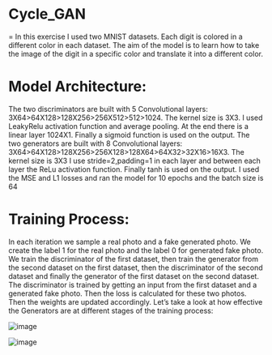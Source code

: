 # Cycle_GAN
=
In this exercise I used two MNIST datasets. Each digit is colored in a different color in  each dataset. The aim of the model is to learn how to take the image of the digit in a specific  color and translate it into a different color.

Model Architecture:
=

The two discriminators are built with 5 Convolutional layers:
3X64>64X128>128X256>256X512>512>1024. The kernel size is 3X3.
I used LeakyRelu activation function and average pooling.
At the end there is a linear layer 1024X1.
Finally a sigmoid function is used on the output.
The two generators are built with 8 Convolutional layers:
3X64>64X128>128X256>256X128>128X64>64X32>32X16>16X3. The kernel size is 3X3
I use stride=2,padding=1 in each layer and between each layer the ReLu activation function. 
Finally tanh is used on the output.
I used the MSE and L1 losses and ran the model for 10 epochs and the batch size is 64

Training Process:
=

In each iteration we sample a real photo and a fake generated photo. We create the label 1 
for the real photo and the label 0 for generated fake photo. We train the discriminator of 
the first dataset, then train the generator from the second dataset on the first dataset, then 
the discriminator of the second dataset and finally the generator of the first dataset on the 
second dataset. 
The discriminator is trained by getting an input from the first dataset and a generated fake 
photo. Then the loss is calculated for these two photos. Then the weights are updated 
accordingly.
Let’s take a look at how effective the Generators are at different stages of the training 
process:

![image](https://user-images.githubusercontent.com/81694762/235474563-2637608e-e259-4b12-97da-b72d2cc5b524.png)

![image](https://user-images.githubusercontent.com/81694762/235474711-85c98e81-5102-4e71-a930-a553d7ef2a4a.png)



